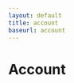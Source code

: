 ```yaml
---
layout: default
title: account
baseurl: account
---
```


# Account

<a id="login" ></a>

<script>
    username = sessionStorage.getItem("uid");
    const loginh2 = document.getElementById('login');
    if (username == null) {
      loginh2.innerHTML = `
        <a href="https://y2kcoders.github.io/skatepark.co/login" class="log"">Login</a> | <a href="https://y2kcoders.github.io/skatepark.co/signup" class="sign">Signup</a>
      `;
    }
    else {
      loginh2.innerHTML = `
      <a href="https://y2kcoders.github.io/skatepark.co/logout class="sign">Logout</a>
      <h6 id="welcome">Welcome ${username} to skatepark.co</h6>`;
    }
</script>